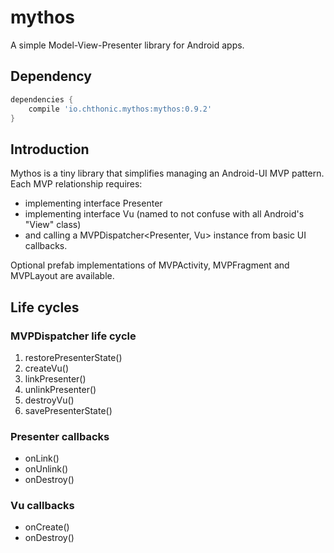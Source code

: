 # mythos
A simple Model-View-Presenter library for Android apps.

## Dependency
```groovy
dependencies {
    compile 'io.chthonic.mythos:mythos:0.9.2'
}
```

## Introduction
Mythos is a tiny library that simplifies managing an Android-UI MVP pattern. Each MVP relationship requires:
* implementing interface Presenter
* implementing interface Vu (named to not confuse with all Android's "View" class)
* and calling a MVPDispatcher\<Presenter, Vu\> instance from basic UI callbacks.
 
Optional prefab implementations of MVPActivity, MVPFragment and MVPLayout are available.

## Life cycles

### MVPDispatcher life cycle
1. restorePresenterState()
2. createVu()
3. linkPresenter()
4. unlinkPresenter()
5. destroyVu()
6. savePresenterState()

### Presenter callbacks
- onLink()
- onUnlink()
- onDestroy()

### Vu callbacks
- onCreate()
- onDestroy()



